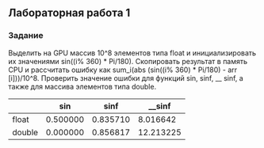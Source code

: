 ## Лабораторная работа 1
### Задание

Выделить на GPU массив 10^8 элементов типа float и инициализировать их значениями sin((i% 360) * Pi/180). Скопировать результат в память CPU и рассчитать ошибку как sum_i(abs (sin((i% 360) * Pi/180) - arr [i]))/10^8. Проверить значение ошибки для функций sin, sinf, __ sinf, а также для массива элементов типа double.

| | sin  | sinf | __sinf |
| ------ | ------ | ------ | ----- |
| float | 0.500000 | 0.835710 | 8.016642 |
| double | 0.000000 | 0.856817 | 12.213225 | 
